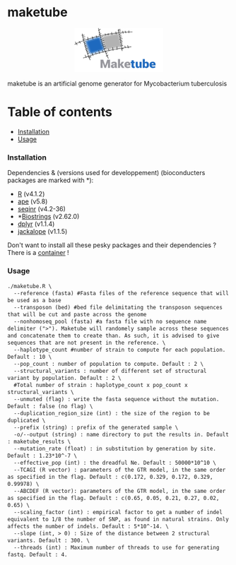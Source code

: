 
# maketube
<p align="center">
<img src="/maketube_logo.png" width="200" height="100">
</p>

maketube is an artificial genome generator for Mycobacterium tuberculosis

Table of contents
=================

<!--ts-->
   * [Installation](#install)
   * [Usage](#usage)

### <a name="install"></a>Installation

Dependencies & (versions used for developpement) (bioconducters packages are marked with *):
- [R](https://www.r-project.org/) (v4.1.2)
- [ape](https://cran.r-project.org/web/packages/ape/index.html) (v5.8)
- [seqinr](https://cran.r-project.org/web/packages/seqinr/index.html) (v4.2-36)
- *[Biostrings](https://bioconductor.org/packages/release/bioc/html/Biostrings.html) (v2.62.0)
- [dplyr](https://cran.r-project.org/web/packages/dplyr/index.html) (v1.1.4)
- [jackalope](https://cran.r-project.org/web/packages/jackalope/index.html) (v1.1.5)

Don't want to install all these pesky packages and their dependencies ? There is a [container](https://hub.docker.com/r/alemeur/maketube) !

### <a name="usage"></a>Usage

```
./maketube.R \
  --reference (fasta) #Fasta files of the reference sequence that will be used as a base
  --transposon (bed) #bed file delimitating the transposon sequences that will be cut and paste across the genome
  --nonhomoseq_pool (fasta) #a fasta file with no sequence name delimiter (">"). Maketube will randomely sample across these sequences and concatenate them to create than. As such, it is advised to give sequences that are not present in the reference. \
  --haplotype_count #number of strain to compute for each population. Default : 10 \
  --pop_count : number of population to compute. Default : 2 \
  --structural_variants : number of different set of structural variant by population. Default : 2 \
  #Total number of strain : haplotype_count x pop_count x structural_variants \
  --unmuted (flag) : write the fasta sequence without the mutation. Default : false (no flag) \
  --duplication_region_size (int) : the size of the region to be duplicated \
  --prefix (string) : prefix of the generated sample \
  -o/--output (string) : name directory to put the results in. Default : maketube_results \
  --mutation_rate (float) : in substitution by generation by site. Default : 1.23*10^-7 \
  --effective_pop (int) : the dreadful Ne. Default : 50000*10^10 \
  --TCAGI (R vector) : parameters of the GTR model, in the same order as specified in the flag. Default : c(0.172, 0.329, 0.172, 0.329, 0.99978) \
  --ABCDEF (R vector): parameters of the GTR model, in the same order as specified in the flag. Default : c(0.65, 0.05, 0.21, 0.27, 0.02, 0.65) \
  --scaling_factor (int) : empirical factor to get a number of indel equivalent to 1/8 the number of SNP, as found in natural strains. Only affects the number of indels. Default : 5*10^-14. \
  --slope (int, > 0) : Size of the distance between 2 structural variants. Default : 300. \
  --threads (int) : Maximum number of threads to use for generating fastq. Default : 4.
```
